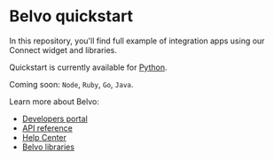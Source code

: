 # Belvo quickstart

In this repository, you'll find full example of integration apps using our Connect widget and libraries. 

Quickstart is currently available for [Python](https://github.com/belvo-finance/quickstart/tree/master/python). 

Coming soon: `Node`, `Ruby`, `Go`, `Java`.

Learn more about Belvo: 
- [Developers portal](https://developers.belvo.co/)
- [API reference](https://docs.belvo.co/)
- [Help Center](https://support.belvo.co/hc/en-us)
- [Belvo libraries](https://github.com/belvo-finance/)
